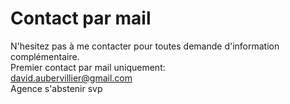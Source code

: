 # Contact par mail
N'hesitez pas à me contacter pour toutes demande d'information complémentaire.  
Premier contact par mail uniquement:  
[david.aubervillier@gmail.com ](mailto:david.aubervillier@gmail.com )  
Agence s'abstenir svp